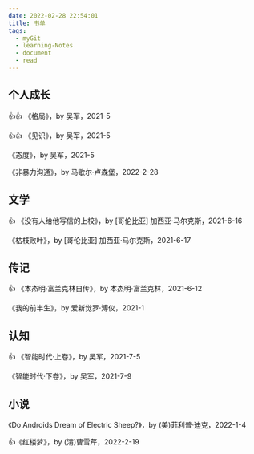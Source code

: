 ```yaml
---
date: 2022-02-28 22:54:01
title: 书单
tags:
  - myGit
  - learning-Notes
  - document
  - read
---
```


## 个人成长

👍👍 《格局》，by 吴军，2021-5

👍👍 《见识》，by 吴军，2021-5

《态度》，by 吴军，2021-5

《非暴力沟通》，by 马歇尔·卢森堡，2022-2-28

## 文学

👍 《没有人给他写信的上校》，by [哥伦比亚] 加西亚·马尔克斯，2021-6-16

《枯枝败叶》，by [哥伦比亚] 加西亚·马尔克斯，2021-6-17

## 传记

👍 《本杰明·富兰克林自传》，by 本杰明·富兰克林，2021-6-12

《我的前半生》，by 爱新觉罗·溥仪，2021-1

## 认知

👍 《智能时代·上卷》，by 吴军，2021-7-5

《智能时代·下卷》，by 吴军，2021-7-9

## 小说

《Do Androids Dream of Electric Sheep?》，by (美)菲利普·迪克，2022-1-4

👍《红楼梦》，by (清)曹雪芹，2022-2-19
